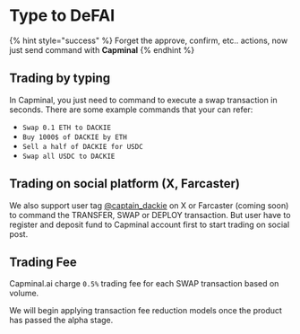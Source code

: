 # Type to DeFAI

{% hint style="success" %}
Forget the approve, confirm, etc.. actions, now just send command with **Capminal**
{% endhint %}

## Trading by typing

In Capminal, you just need to command to execute a swap transaction in seconds. There are some example commands that your can refer:

* `Swap 0.1 ETH to DACKIE`
* `Buy 1000$ of DACKIE by ETH`
* `Sell a half of DACKIE for USDC`
* `Swap all USDC to DACKIE`&#x20;

## Trading on social platform (X, Farcaster)

We also support user tag [@captain\_dackie](https://x.com/captain_dackie) on X or Farcaster (coming soon) to command the TRANSFER, SWAP or DEPLOY transaction. But user have to register and deposit fund to Capminal account first to start trading on social post.

## Trading Fee

Capminal.ai charge `0.5%` trading fee for each SWAP transaction based on volume.

We will begin applying transaction fee reduction models once the product has passed the alpha stage.

